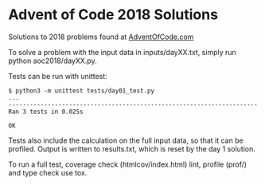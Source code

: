 # Advent of Code 2018 Solutions

Solutions to 2018 problems found at [AdventOfCode.com](https://adventofcode.com/)

To solve a problem with the input data in inputs/dayXX.txt, simply run python aoc2018/dayXX.py.

Tests can be run with unittest:
```
$ python3 -m unittest tests/day01_test.py
...
----------------------------------------------------------------------
Ran 3 tests in 0.025s

OK
```

Tests also include the calculation on the full input data, so that it can be profiled. Output is
written to results.txt, which is reset by the day 1 solution.

To run a full test, coverage check (htmlcov/index.html) lint, profile (prof/) and type check use
tox.